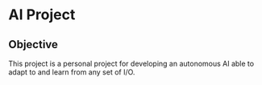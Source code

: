 # AI Project

## Objective

This project is a personal project for developing an autonomous AI able to adapt to and learn from any set of I/O.